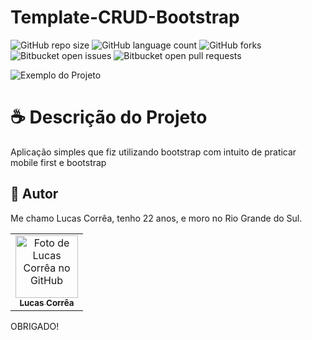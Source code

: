 # Template-CRUD-Bootstrap

![GitHub repo size](https://img.shields.io/github/repo-size/correa0105/Template-CRUD-Bootstrap?style=for-the-badge)
![GitHub language count](https://img.shields.io/github/languages/count/correa0105/Template-CRUD-Bootstrap?style=for-the-badge)
![GitHub forks](https://img.shields.io/github/forks/correa0105/Template-CRUD-Bootstrap?style=for-the-badge)
![Bitbucket open issues](https://img.shields.io/bitbucket/issues/correa0105/Template-CRUD-Bootstrap?style=for-the-badge)
![Bitbucket open pull requests](https://img.shields.io/bitbucket/pr-raw/correa0105/Template-CRUD-Bootstrap?style=for-the-badge)

<img src="./assets/img/exemplo.JPG" alt="Exemplo do Projeto">

# ☕ Descrição do Projeto

Aplicação simples que fiz utilizando bootstrap com intuito de praticar mobile first e bootstrap

## 🤝 Autor

Me chamo Lucas Corrêa, tenho 22 anos, e moro no Rio Grande do Sul.

<table>
  <tr>
    <td align="center">
      <a href="https://www.linkedin.com/in/correalucas0105/">
        <img src="https://media-exp1.licdn.com/dms/image/C4D03AQH5e4dHCNg-lA/profile-displayphoto-shrink_200_200/0/1656952608892?e=1664409600&v=beta&t=I5TvYIy4Bs9zaQYMGjhgjBxbcS2jwh3ubYGcJU3boLk" width="100px;" alt="Foto de Lucas Corrêa no GitHub"/><br>
        <sub>
            <b>Lucas Corrêa</b>
        </sub>
      </a>
    </td>
</table>

OBRIGADO!
